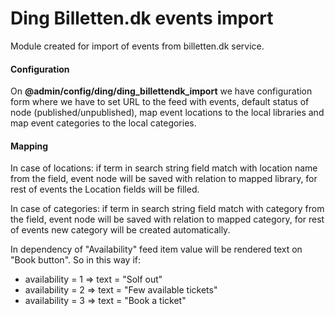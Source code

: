 # Ding Billetten.dk events import

Module created for import of events from billetten.dk service.

#### Configuration
On **@admin/config/ding/ding_billettendk_import** we have configuration form where we have to set URL to the feed with events, default status of node (published/unpublished), map event locations to the local libraries and map event categories to the local categories.

#### Mapping
In case of locations: if term in search string field match with location name from the field, event node will be saved with relation to mapped library, for rest of events the Location fields will be filled.

In case of categories: if term in search string field match with category from the field, event node will be saved with relation to mapped category, for rest of events new category will be created automatically.

In dependency of "Availability" feed item value will be rendered text on "Book button". So in this way if:
* availability = 1 => text = "Solf out"
* availability = 2 => text = "Few available tickets"
* availability = 3 => text = "Book a ticket"
